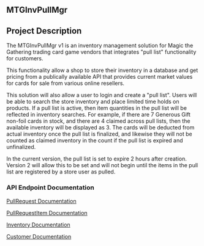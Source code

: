 ## MTGInvPullMgr ##

## Project Description ##

The MTGInvPullMgr v1 is an inventory management solution for Magic the Gathering trading card game vendors that integrates "pull list" functionality for customers.

This functionality allow a shop to store their inventory in a database and get pricing from a publically available API that provides current market values for cards for sale from various online resellers.

This solution will also allow a user to login and create a "pull list". Users will be able to search the store inventory and place limited time holds on products. If a pull list is active, then item quantities in the pull list will be reflected in inventory searches. For example, if there are 7 Generous Gift non-foil cards in stock, and there are 4 claimed across pull lists, then the available inventory will be displayed as 3. The cards will be deducted from actual inventory once the pull list is finalized, and likewise they will not be counted as claimed inventory in the count if the pull list is expired and unfinalized.

In the current version, the pull list is set to expire 2 hours after creation. Version 2 will allow this to be set and will not begin until the items in the pull list are registered by a store user as pulled.


### API Endpoint Documentation ###

[PullRequest Documentation](./PullRequest.md)

[PullRequestItem Documentation](./PullRequestItem.md)

[Inventory Documentation](./Inventory.md)

[Customer Documentation](./Customer.md)






